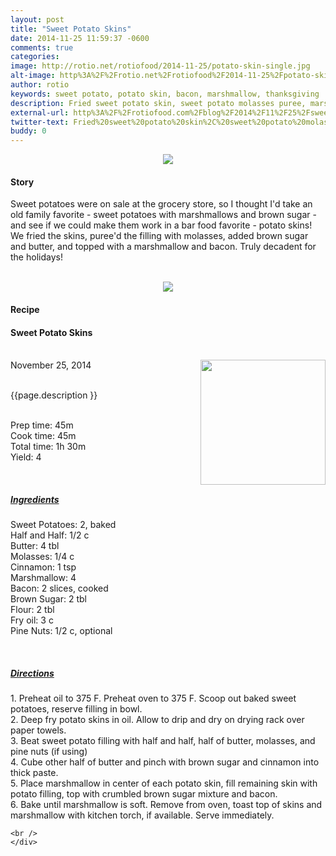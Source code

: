 ```yaml
---
layout: post
title: "Sweet Potato Skins"
date: 2014-11-25 11:59:37 -0600
comments: true
categories: 
image: http://rotio.net/rotiofood/2014-11-25/potato-skin-single.jpg
alt-image: http%3A%2F%2Frotio.net%2Frotiofood%2F2014-11-25%2Fpotato-skin-single.jpg
author: rotio
keywords: sweet potato, potato skin, bacon, marshmallow, thanksgiving
description: Fried sweet potato skin, sweet potato molasses puree, marshmallow, bacon, brown sugar, pine nuts
external-url: http%3A%2F%2Frotiofood.com%2Fblog%2F2014%2F11%2F25%2Fsweet-potato-skins%2F
twitter-text: Fried%20sweet%20potato%20skin%2C%20sweet%20potato%20molasses%20puree%2C%20marshmallow%2C%20bacon%2C%20brown%20sugar%2C%20pine%20nuts
buddy: 0
---
```

<!-- more -->
<center><img src="http://rotio.net/rotiofood/2014-11-25/potato-skin-single.jpg" /></center>
<a href="https://plus.google.com/107103100819027957630?rel=author" style="display:none">{{page.author }}</a>

<h4>Story</b> </h4>
 <div>
	<p>
	  Sweet potatoes were on sale at the grocery store, so I thought I'd take an old family favorite - sweet potatoes with marshmallows and brown sugar - and see if we could make them work in a bar food favorite - potato skins! We fried the skins, puree'd the filling with molasses, added brown sugar and butter, and topped with a marshmallow and bacon. Truly decadent for the holidays!
	  <br/><br/><center><img itemprop="image" src="http://rotio.net/rotiofood/2014-11-25/potato-skins-top.jpg" /></center>
	</p> 
</div>
<h4>Recipe</b> </h4> 
  <div itemscope itemtype="http://schema.org/Recipe" >
  <h4 itemprop="name">Sweet Potato Skins</h4>
  
  <br />
    November 25, 2014</time>
  <img itemprop="image" width="200px" align="right" src="http://rotio.net/rotiofood/2014-11-25/potato-skin-single.jpg" />
  
  <br /><span itemprop="description">{{page.description }}</span><br />

  <br />Prep time: <time datetime="PT0H45M" itemprop="prepTime">45m</time>
  <br />Cook time: <time datetime="PT0H45M" itemprop="cookTime">45m</time> 
  <br />Total time: <time datetime="PT1H30M" itemprop="totalTime">1h 30m</time>
  <br />Yield: <span itemprop="recipeYield">4</span>
  
  <br/>
 <u><h5>Ingredients</h5></u>
	<span itemprop="ingredients" itemscope itemtype="http://schema.org/ingredients">
	  <span itemprop="name">Sweet Potatoes</span>: 
	  <span itemprop="amount">2</span>, baked
	</span><br />
	<span itemprop="ingredients" itemscope itemtype="http://schema.org/ingredients">
	  <span itemprop="name">Half and Half</span>: 
	  <span itemprop="amount">1/2 c</span>
	</span><br />
	<span itemprop="ingredients" itemscope itemtype="http://schema.org/ingredients">
	  <span itemprop="name">Butter</span>: 
	  <span itemprop="amount">4 tbl</span>
	</span><br />
	<span itemprop="ingredients" itemscope itemtype="http://schema.org/ingredients">
	  <span itemprop="name">Molasses</span>: 
	  <span itemprop="amount">1/4 c</span>
	</span><br />
	<span itemprop="ingredients" itemscope itemtype="http://schema.org/ingredients">
	  <span itemprop="name">Cinnamon</span>: 
	  <span itemprop="amount">1 tsp</span>
	</span><br />
	<span itemprop="ingredients" itemscope itemtype="http://schema.org/ingredients">
	  <span itemprop="name">Marshmallow</span>: 
	  <span itemprop="amount">4</span>
	</span><br />
	<span itemprop="ingredients" itemscope itemtype="http://schema.org/ingredients">
	  <span itemprop="name">Bacon</span>: 
	  <span itemprop="amount">2 slices</span>, cooked
	</span><br />
	<span itemprop="ingredients" itemscope itemtype="http://schema.org/ingredients">
	  <span itemprop="name">Brown Sugar</span>: 
	  <span itemprop="amount">2 tbl</span>
	</span><br />
	<span itemprop="ingredients" itemscope itemtype="http://schema.org/ingredients">
	  <span itemprop="name">Flour</span>: 
	  <span itemprop="amount">2 tbl</span>
	</span><br />
	<span itemprop="ingredients" itemscope itemtype="http://schema.org/ingredients">
	  <span itemprop="name">Fry oil</span>: 
	  <span itemprop="amount">3 c</span>
	</span><br />
	<span itemprop="ingredients" itemscope itemtype="http://schema.org/ingredients">
	  <span itemprop="name">Pine Nuts</span>: 
	  <span itemprop="amount">1/2 c</span>, optional
	</span><br />
	
	
  <br /><u><h5>Directions</h5></u>
  <div itemprop="recipeInstructions">
	1. Preheat oil to 375 F. Preheat oven to 375 F. Scoop out baked sweet potatoes, reserve filling in bowl.<br/>
	2. Deep fry potato skins in oil. Allow to drip and dry on drying rack over paper towels.<br/>
	3. Beat sweet potato filling with half and half, half of butter, molasses, and pine nuts (if using) <br/>
	4. Cube other half of butter and pinch with brown sugar and cinnamon into thick paste.<br/>
	5. Place marshmallow in center of each potato skin, fill remaining skin with potato filling, top with crumbled brown sugar mixture and bacon.<br/>
	6. Bake until marshmallow is soft. Remove from oven, toast top of skins and marshmallow with kitchen torch, if available. Serve immediately.<br/>
	
	<br />
	</div>

</div>
</div>
<script>
	$( "#accordion" ).accordion({
	collapsible: true,
	active: false,
	heightStyle: "content"});
</script>

